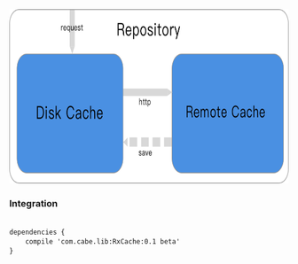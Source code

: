 <img src="./resource/Repository.png"  width="564" height="315"/>

### Integration
``` xml

dependencies {
    compile 'com.cabe.lib:RxCache:0.1 beta'
}

``` 